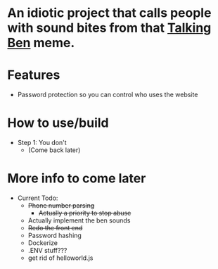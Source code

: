 # An idiotic project that calls people with sound bites from that [Talking Ben](https://apps.apple.com/us/app/talking-ben-the-dog/id416345319) meme.

# Features
- Password protection so you can control who uses the website

# How to use/build
- Step 1: You don't
  - (Come back later)

# More info to come later
- Current Todo:
  - ~~Phone number parsing~~
    - ~~Actually a priority to stop abuse~~
  - Actually implement the ben sounds
  - ~~Redo the front end~~
  - Password hashing
  - Dockerize
  - .ENV stuff???
  - get rid of helloworld.js

